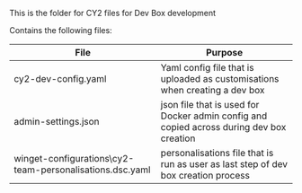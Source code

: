 This is the folder for CY2 files for Dev Box development

Contains the following files:

| File  | Purpose |
| ------------- | ------------- |
| cy2-dev-config.yaml  | Yaml config file that is uploaded as customisations when creating a dev box  |
| admin-settings.json  | json file that is used for Docker admin config and copied across during dev box creation  |
| winget-configurations\cy2-team-personalisations.dsc.yaml  | personalisations file that is run as user as last step of dev box creation process | 
